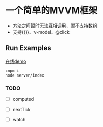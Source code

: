 ﻿# 一个简单的MVVM框架
- 方法之间暂时无法互相调用，暂不支持数组
- 支持{{}}、v-model、@click

## Run Examples
[在线demo](https://walkjs.github.io/MVVM/)

```
cnpm i
node server/index
```

### TODO
- [ ] computed
- [ ] nextTick
- [ ] watch

